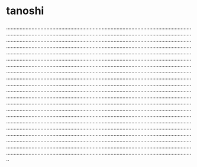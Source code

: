 # tanoshi
..............................................................................................................................................................................................................................................................................................................................................................................................................................................................................................................................................................................................................................................................................................................................................................................................................................................................................................................................................................................................................................................................................................................................................................................................................................................................................................................................................................................................................................................................................................................................................................................................................................................................................................................................................................................................................................................................................................................................................................................................................................................................................................................................................................................................................................................................................................................................................................................................................................................................................................................................................................................................................................................................................................................
